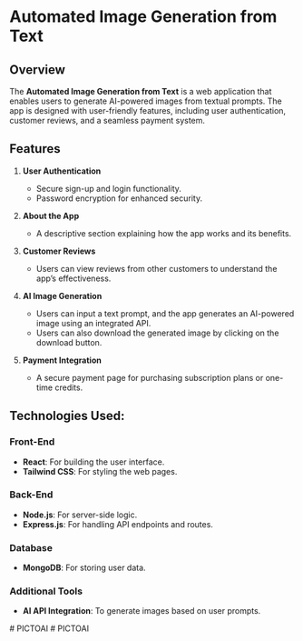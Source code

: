 # Automated Image Generation from Text


## Overview

The **Automated Image Generation from Text** is a web application that enables users 
to generate AI-powered images from textual prompts. The app is designed with user-friendly 
features, including user authentication, customer reviews, and a seamless payment system.



## Features

1. **User Authentication**  
   - Secure sign-up and login functionality.  
   - Password encryption for enhanced security.

2. **About the App**  
   - A descriptive section explaining how the app works and its benefits.

3. **Customer Reviews**  
   - Users can view reviews from other customers to understand the app’s effectiveness.

4. **AI Image Generation**  
   - Users can input a text prompt, and the app generates an AI-powered image using an integrated API.
   - Users can also download the generated image by clicking on the download button.

5. **Payment Integration**  
   - A secure payment page for purchasing subscription plans or one-time credits.



## Technologies Used:

### Front-End
- **React**: For building the user interface.
- **Tailwind CSS**: For styling the web pages.

### Back-End
- **Node.js**: For server-side logic.
- **Express.js**: For handling API endpoints and routes.

### Database
- **MongoDB**: For storing user data.

### Additional Tools
- **AI API Integration**: To generate images based on user prompts.
  
#   P I C T O A I  
 #   P I C T O A I  
 